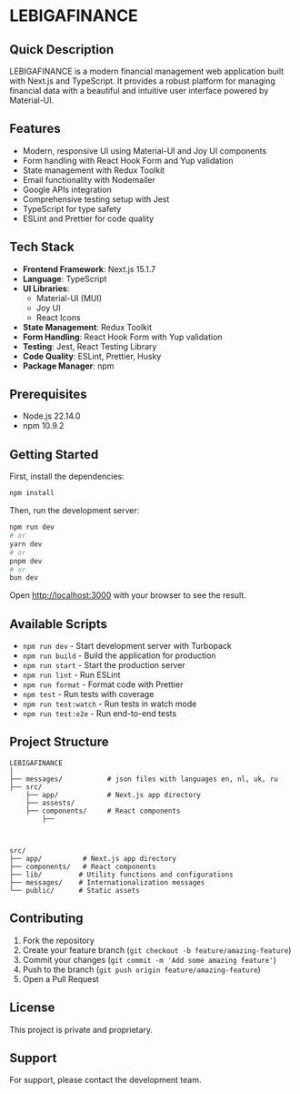 # LEBIGAFINANCE

## Quick Description
LEBIGAFINANCE is a modern financial management web application built with Next.js and TypeScript. It provides a robust platform for managing financial data with a beautiful and intuitive user interface powered by Material-UI.

## Features
- Modern, responsive UI using Material-UI and Joy UI components
- Form handling with React Hook Form and Yup validation
- State management with Redux Toolkit
- Email functionality with Nodemailer
- Google APIs integration
- Comprehensive testing setup with Jest
- TypeScript for type safety
- ESLint and Prettier for code quality

## Tech Stack
- **Frontend Framework**: Next.js 15.1.7
- **Language**: TypeScript
- **UI Libraries**: 
  - Material-UI (MUI)
  - Joy UI
  - React Icons
- **State Management**: Redux Toolkit
- **Form Handling**: React Hook Form with Yup validation
- **Testing**: Jest, React Testing Library
- **Code Quality**: ESLint, Prettier, Husky
- **Package Manager**: npm

## Prerequisites
- Node.js 22.14.0
- npm 10.9.2

## Getting Started

First, install the dependencies:

```bash
npm install
```

Then, run the development server:

```bash
npm run dev
# or
yarn dev
# or
pnpm dev
# or
bun dev
```

Open [http://localhost:3000](http://localhost:3000) with your browser to see the result.

## Available Scripts

- `npm run dev` - Start development server with Turbopack
- `npm run build` - Build the application for production
- `npm run start` - Start the production server
- `npm run lint` - Run ESLint
- `npm run format` - Format code with Prettier
- `npm test` - Run tests with coverage
- `npm run test:watch` - Run tests in watch mode
- `npm run test:e2e` - Run end-to-end tests

## Project Structure
```
LEBIGAFINANCE
│
├── messages/           # json files with languages en, nl, uk, ru 
├── src/
    ├── app/            # Next.js app directory
    ├── assests/
    ├── components/     # React components
        ├── 



src/
├── app/          # Next.js app directory
├── components/   # React components
├── lib/         # Utility functions and configurations
├── messages/    # Internationalization messages
└── public/      # Static assets
```

## Contributing
1. Fork the repository
2. Create your feature branch (`git checkout -b feature/amazing-feature`)
3. Commit your changes (`git commit -m 'Add some amazing feature'`)
4. Push to the branch (`git push origin feature/amazing-feature`)
5. Open a Pull Request

## License
This project is private and proprietary.

## Support
For support, please contact the development team.


